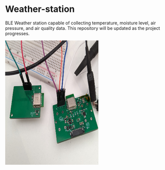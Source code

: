 # Weather-station
BLE Weather station capable of collecting temperature, moisture level, air pressure, and air quality data.
This repository will be updated as the project progresses. <br/>

<img src="images/periph_and_central.jpg" width="300" height="400">
 
